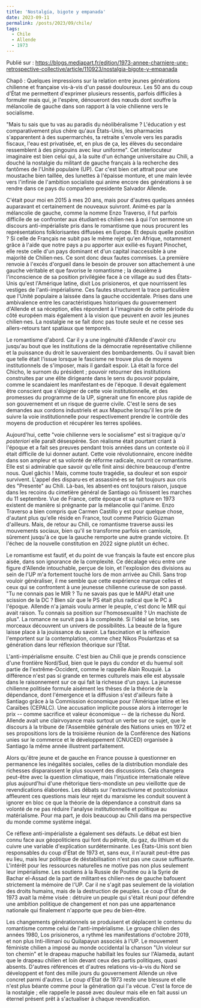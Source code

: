 ```yaml
---
title: 'Nostalgía, bigote y empanada'
date: 2023-09-11
permalink: /posts/2023/09/chile/
tags:
  - Chile
  - Allende
  - 1973
---
```


Publié sur : <https://blogs.mediapart.fr/edition/1973-annee-charniere-une-retrospective-collective/article/110923/nostalgia-bigote-y-empanada>

Chapô : Quelques impressions sur la relation entre jeunes générations chilienne et française vis-à-vis d'un passé douloureux. Les 50 ans du coup d'État me permettent d'exprimer plusieurs ressentis, parfois difficiles à formuler mais qui, je l'espère, dénoueront des nœuds dont souffre la mélancolie de gauche dans son rapport à la voie chilienne vers le socialisme.

"Mais tu sais que tu vas au paradis du néolibéralisme ? L'éducation y est comparativement plus chère qu'aux États-Unis, les pharmacies s'apparentent à des supermarchés, ta retraite s'envole vers les paradis fiscaux, l'eau est privatisée, et, en plus de ça, les élèves du secondaire ressemblent à des pingouins avec leur uniforme". Cet interlocuteur imaginaire est bien celui qui, à la suite d'un échange universitaire au Chili, a douché la nostalgie du militant de gauche français à la recherche des fantômes de l'Unité populaire (UP). Car c'est bien cet attrait pour une moustache bien taillée, des lunettes à l'épaisse monture, et une main levée vers l'infinie de l'ambition socialiste qui anime encore des générations à se rendre dans ce pays du compañero presidente Salvador Allende.

C'était pour moi en 2015 à mes 20 ans, mais pour d'autres quelques années auparavant et certainement de nouveaux suivront. Animé·es par la mélancolie de gauche, comme la nomme Enzo Traverso, il fut parfois difficile de se confronter aux étudiant·es chilien·nes à qui l'on sermonne un discours anti-impérialiste pris dans le romantisme que nous procurent les représentations folklorisantes diffusées en Europe. Et depuis quelle position ? Si celle de Français ne subit pas le même rejet qu'en Afrique, notamment grâce à l'aide que notre pays a pu apporter aux exilié·es fuyant Pinochet, elle reste celle d'un pays dominant et d'un capital inaccessible à une majorité de Chilien·nes. Ce sont donc deux fautes commises. La première renvoie à l'excès d'orgueil dans le besoin de prouver son attachement à une gauche véritable et que favorise le romantisme ; la deuxième à l'inconscience de sa position privilégiée face à ce village au sud des États-Unis qu'est l'Amérique latine, dixit Los prisioneros, et que nourrissent les vestiges de l'anti-impérialisme. Ces fautes structurent la trace particulière que l'Unité populaire a laissée dans la gauche occidentale. Prises dans une ambivalence entre les caractéristiques historiques du gouvernement d'Allende et sa réception, elles répondent à l'imaginaire de cette période du côté européen mais également à la vision que peuvent en avoir les jeunes chilien·nes. La nostalgie ne se fait donc pas toute seule et ne cesse ses allers-retours tant spatiaux que temporels.

Le romantisme d'abord. Car il y a une ingénuité d'Allende d'avoir cru jusqu'au bout que les institutions de la démocratie représentative chilienne et la puissance du droit le sauveraient des bombardements. Ou il savait bien que telle était l'issue lorsque le fascisme ne trouve plus de moyens institutionnels de s'imposer, mais il gardait espoir. Là était la force del Chicho, le surnom du président ; pouvoir retourner des institutions construites par une élite dirigeante dans le sens du pouvoir populaire, comme le scandaient les manifestant·es de l'époque. Il devait également être conscient que s'éloigner de cette voie institutionnelle, et des promesses du programme de la UP, signerait une fin encore plus rapide de son gouvernement et un risque de guerre civile. C'est le sens de ses demandes aux cordons industriels et aux Mapuche lorsqu'il les prie de suivre la voie institutionnelle pour respectivement prendre le contrôle des moyens de production et récupérer les terres spoliées.

Aujourd'hui, cette "voie chilienne vers le socialisme" est si tragique qu'*a posteriori* elle paraît désespérée. Son réalisme était pourtant criant à l'époque et a fait ses preuves pendant trois années dans un contexte où il était difficile de lui donner autant. Cette voie révolutionnaire, encore inédite dans son ampleur et sa volonté de réforme radicale, nourrit ce romantisme. Elle est si admirable que savoir qu'elle finit ainsi déchire beaucoup d'entre nous. Quel gâchis ! Mais, comme toute tragédie, sa douleur et son espoir survivent. L'appel des disparu·es et assassiné·es se fait toujours aux cris des "Presente" au Chili. Là-bas, les absent·es ont toujours raison, jusque dans les recoins du cimetière général de Santiago où finissent les marches du 11 septembre. Vue de France, cette époque et sa rupture en 1973 existent de manière si prégnante par la mélancolie qui l'anime. Enzo Traverso a bien compris que Carmen Castillo y est pour quelque chose, d'autant plus qu'elle réside en France, tout comme Patricio Gúzman d'ailleurs. Mais, de retour au Chili, ce romantisme traverse aussi les mouvements sociaux, bien qu'il se transforme parfois en camisole, sûrement jusqu'à ce que la gauche remporte une autre grande victoire. Et l'échec de la nouvelle constitution en 2022 signe plutôt un échec.

Le romantisme est fautif, et du point de vue français la faute est encore plus aisée, dans son ignorance de la complexité. Ce décalage vécu entre une figure d'Allende intouchable, perçue de loin, et l'explosion des divisions au sein de l'UP m'a fortement touché lors de mon arrivée au Chili. Sans trop vouloir généraliser, il me semble que cette expérience marque celles et ceux qui se confrontent à une jeunesse chilienne curieuse de son passé. "Tu ne connais pas le MIR ? Tu ne savais pas que le MAPU était une scission de la DC ? Bien sûr que le PS était plus radical que le PC à l'époque. Allende n'a jamais voulu armer le peuple, c'est donc le MIR qui avait raison. Tu connais sa position sur l'homosexualité ? Un machiste de plus". La romance ne survit pas à la complexité. Si l'idéal se brise, ses morceaux découvrent un univers de possibilités. La beauté de la figure laisse place à la jouissance du savoir. La fascination et la réflexion l'emportent sur la contemplation, comme chez Nikos Poulantzas et sa génération dans leur réflexion théorique sur l'État.

L'anti-impérialisme ensuite. C'est bien au Chili que je prends conscience d'une frontière Nord/Sud, bien que le pays du condor et du huemul soit partie de l'extrême-Occident, comme le rappelle Alain Rouquié. La différence n'est pas si grande en termes culturels mais elle est abyssale dans le raisonnement sur ce qui fait la richesse d'un pays. La jeunesse chilienne politisée formule aisément les thèses de la théorie de la dépendance, dont l'émergence et la diffusion s'est d'ailleurs faite à Santiago grâce à la Commission économique pour l'Amérique latine et les Caraïbes (CEPALC). Une accusation implicite pousse alors à interroger le prix -- comme sacrifice et valeur économique -- de la richesse du Nord. Allende avait une clairvoyance mais surtout un verbe sur ce sujet, que le discours à la tribune de l'Assemblée générale des Nations unies en 1972 et ses propositions lors de la troisième réunion de la Conférence des Nations unies sur le commerce et le développement (CNUCED) organisée à Santiago la même année illustrent parfaitement.

Alors qu'être jeune et de gauche en France pousse à questionner en permanence les inégalités sociales, celles de la distribution mondiale des richesses disparaissent le plus souvent des discussions. Cela changera peut-être avec la question climatique, mais l'injustice internationale relève plus aujourd'hui d'une rhétorique tiers-mondiste un peu vieillotte que de revendications élaborées. Les débats sur l'extractivisme et postcoloniaux affleurent ces questions mais leur rejet du marxisme les conduit souvent à ignorer en bloc ce que la théorie de la dépendance a construit dans sa volonté de ne pas réduire l'analyse institutionnelle et politique au matérialisme. Pour ma part, je dois beaucoup au Chili dans ma perspective du monde comme système inégal.

Ce réflexe anti-impérialiste a également ses défauts. Le débat est bien connu face aux géopoliticiens qui font du pétrole, du gaz, du lithium et du cuivre une variable d'explication surdéterminante. Les États-Unis sont bien responsables du coup d'État de 1973 et, sans eux, il n'aurait peut-être pas eu lieu, mais leur politique de déstabilisation n'est pas une cause suffisante. L'intérêt pour les ressources naturelles ne motive pas non plus seulement leur impérialisme. Les soutiens à la Russie de Poutine ou à la Syrie de Bachar el-Assad de la part de militant·es chilien·nes de gauche bafouent strictement la mémoire de l'UP. Car il ne s'agit pas seulement de la violation des droits humains, mais de la destruction de peuples. Le coup d'État de 1973 avait la même visée : détruire un peuple qui s'était réuni pour défendre une ambition politique de changement et non pas une appartenance nationale qui finalement n'apporte que peu de bien-être.

Les changements générationnels se produisent et déplacent le contenu du romantisme comme celui de l'anti-impérialisme. Le groupe chilien des années 1980, Los prisioneros, a rythmé les manifestations d'octobre 2019, et non plus Inti-illimani ou Quilapayun associés à l'UP. Le mouvement féministe chilien a imposé au monde occidental la chanson "Un violeur sur ton chemin" et le drapeau mapuche habillait les foules sur l'Alameda, autant que le drapeau chilien et loin devant ceux des partis politiques, quasi absents. D'autres références et d'autres relations vis-à-vis du Nord se développent et font des mille jours du gouvernement Allende un rêve concret parmi d'autres. Le coup d'État de 1973 reste une blessure et elle n'est plus béante comme pour la génération qui l'a vécue. C'est la force de la nostalgie ; elle rappelle le passé avec douleur mais elle en fait aussi un éternel présent prêt à s'actualiser à chaque revendication.
